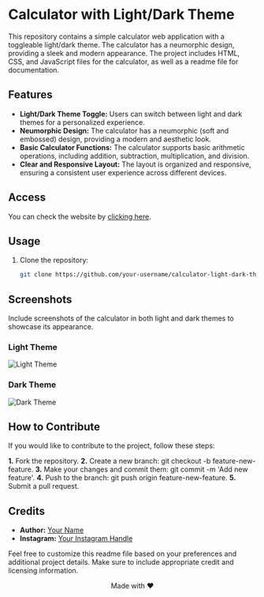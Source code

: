 # Calculator with Light/Dark Theme

This repository contains a simple calculator web application with a toggleable light/dark theme. The calculator has a neumorphic design, providing a sleek and modern appearance. The project includes HTML, CSS, and JavaScript files for the calculator, as well as a readme file for documentation.

## Features

- **Light/Dark Theme Toggle:** Users can switch between light and dark themes for a personalized experience.
- **Neumorphic Design:** The calculator has a neumorphic (soft and embossed) design, providing a modern and aesthetic look.
- **Basic Calculator Functions:** The calculator supports basic arithmetic operations, including addition, subtraction, multiplication, and division.
- **Clear and Responsive Layout:** The layout is organized and responsive, ensuring a consistent user experience across different devices.

## Access

You can check the website by [clicking here](https://theshaguntyagi.github.io/Calculator).

## Usage

1. Clone the repository:

   ```bash
   git clone https://github.com/your-username/calculator-light-dark-theme.git

## Screenshots

Include screenshots of the calculator in both light and dark themes to showcase its appearance.

### Light Theme
![Light Theme](./screenshots/lighttheme.png)

### Dark Theme
![Dark Theme](./screenshots/darktheme.png)

## How to Contribute

If you would like to contribute to the project, follow these steps:

**1.** Fork the repository.
**2.** Create a new branch: git checkout -b feature-new-feature.
**3.** Make your changes and commit them: git commit -m 'Add new feature'.
**4.** Push to the branch: git push origin feature-new-feature.
**5.** Submit a pull request.

## Credits

- **Author:** [Your Name](https://github.com/theshaguntyagi)
- **Instagram:** [Your Instagram Handle](https://www.instagram.com/theshaguntyagi/)


Feel free to customize this readme file based on your preferences and additional project details. Make sure to include appropriate credit and licensing information.

<div align="center">Made with ❤️</div>
